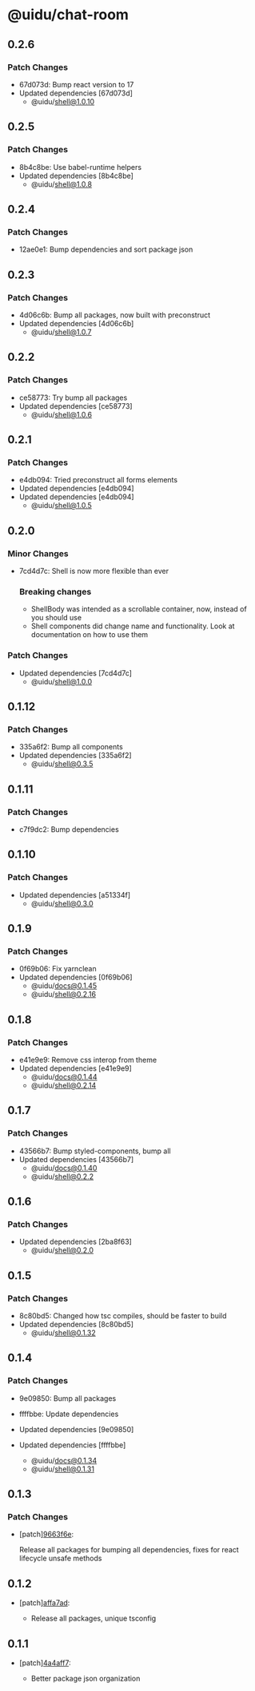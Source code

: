 # @uidu/chat-room

## 0.2.6

### Patch Changes

- 67d073d: Bump react version to 17
- Updated dependencies [67d073d]
  - @uidu/shell@1.0.10

## 0.2.5

### Patch Changes

- 8b4c8be: Use babel-runtime helpers
- Updated dependencies [8b4c8be]
  - @uidu/shell@1.0.8

## 0.2.4

### Patch Changes

- 12ae0e1: Bump dependencies and sort package json

## 0.2.3

### Patch Changes

- 4d06c6b: Bump all packages, now built with preconstruct
- Updated dependencies [4d06c6b]
  - @uidu/shell@1.0.7

## 0.2.2

### Patch Changes

- ce58773: Try bump all packages
- Updated dependencies [ce58773]
  - @uidu/shell@1.0.6

## 0.2.1

### Patch Changes

- e4db094: Tried preconstruct all forms elements
- Updated dependencies [e4db094]
- Updated dependencies [e4db094]
  - @uidu/shell@1.0.5

## 0.2.0

### Minor Changes

- 7cd4d7c: Shell is now more flexible than ever

  ### Breaking changes

  - ShellBody was intended as a scrollable container, now, instead of <ShellBody scrollable></ShellBody> you should use <ScrollableContainer />
  - Shell components did change name and functionality. Look at documentation on how to use them

### Patch Changes

- Updated dependencies [7cd4d7c]
  - @uidu/shell@1.0.0

## 0.1.12

### Patch Changes

- 335a6f2: Bump all components
- Updated dependencies [335a6f2]
  - @uidu/shell@0.3.5

## 0.1.11

### Patch Changes

- c7f9dc2: Bump dependencies

## 0.1.10

### Patch Changes

- Updated dependencies [a51334f]
  - @uidu/shell@0.3.0

## 0.1.9

### Patch Changes

- 0f69b06: Fix yarnclean
- Updated dependencies [0f69b06]
  - @uidu/docs@0.1.45
  - @uidu/shell@0.2.16

## 0.1.8

### Patch Changes

- e41e9e9: Remove css interop from theme
- Updated dependencies [e41e9e9]
  - @uidu/docs@0.1.44
  - @uidu/shell@0.2.14

## 0.1.7

### Patch Changes

- 43566b7: Bump styled-components, bump all
- Updated dependencies [43566b7]
  - @uidu/docs@0.1.40
  - @uidu/shell@0.2.2

## 0.1.6

### Patch Changes

- Updated dependencies [2ba8f63]
  - @uidu/shell@0.2.0

## 0.1.5

### Patch Changes

- 8c80bd5: Changed how tsc compiles, should be faster to build
- Updated dependencies [8c80bd5]
  - @uidu/shell@0.1.32

## 0.1.4

### Patch Changes

- 9e09850: Bump all packages
- ffffbbe: Update dependencies

- Updated dependencies [9e09850]
- Updated dependencies [ffffbbe]
  - @uidu/docs@0.1.34
  - @uidu/shell@0.1.31

## 0.1.3

### Patch Changes

- [patch][9663f6e](https://github.org/uidu-org/guidu/commits/9663f6e):

  Release all packages for bumping all dependencies, fixes for react lifecycle unsafe methods

## 0.1.2

- [patch][affa7ad](https://github.org/uidu-org/guidu/commits/affa7ad):

  - Release all packages, unique tsconfig

## 0.1.1

- [patch][4a4aff7](https://github.org/uidu-org/guidu/commits/4a4aff7):

  - Better package json organization
